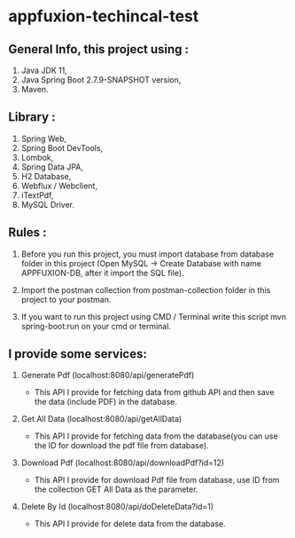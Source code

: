 # appfuxion-techincal-test

## General Info, this project using :
1. Java JDK 11,
2. Java Spring Boot 2.7.9-SNAPSHOT version,
3. Maven.

## Library :
1. Spring Web,
2. Spring Boot DevTools,
3. Lombok,
4. Spring Data JPA,
5. H2 Database,
6. Webflux / Webclient,
7. iTextPdf,
8. MySQL Driver.

## Rules :
1. Before you run this project, you must import database from database folder in this project
(Open MySQL -> Create Database with name APPFUXION-DB, after it import the SQL file).

2. Import the postman collection from postman-collection folder in this project to your postman.

3. If you want to run this project using CMD / Terminal write this script mvn spring-boot:run on your cmd or terminal.


## I provide some services:
1. Generate Pdf (localhost:8080/api/generatePdf)
   - This API I provide for fetching data from github API and then save the data (include PDF) in the database.
   
2. Get All Data (localhost:8080/api/getAllData)
   - This API I provide for fetching data from the database(you can use the ID for download the pdf file from database).

3. Download Pdf (localhost:8080/api/downloadPdf?id=12)
   - This API I provide for download Pdf file from database, use ID from the collection GET All Data as the parameter.
  
4. Delete By Id (localhost:8080/api/doDeleteData?id=1)
   - This API I provide for delete data from the database.
  
